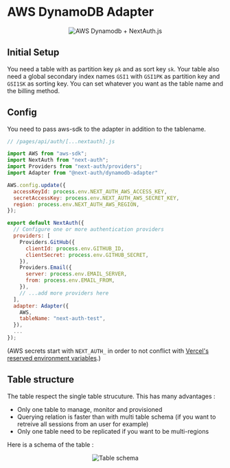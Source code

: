 # AWS DynamoDB Adapter

<p align="center">
    <img src="https://i.imgur.com/cRg0uvm.png" alt="AWS Dynamodb + NextAuth.js">
</p>

## Initial Setup

You need a table with as partition key `pk` and as sort key `sk`. Your table also need a global secondary index names `GSI1` with `GSI1PK` as partition key and `GSI1SK` as sorting key. You can set whatever you want as the table name and the billing method.

## Config

You need to pass aws-sdk to the adapter in addition to the tablename.

```JAVASCRIPT
// /pages/api/auth/[...nextauth].js

import AWS from "aws-sdk";
import NextAuth from "next-auth";
import Providers from "next-auth/providers";
import Adapter from "@next-auth/dynamodb-adapter"

AWS.config.update({
  accessKeyId: process.env.NEXT_AUTH_AWS_ACCESS_KEY,
  secretAccessKey: process.env.NEXT_AUTH_AWS_SECRET_KEY,
  region: process.env.NEXT_AUTH_AWS_REGION,
});

export default NextAuth({
  // Configure one or more authentication providers
  providers: [
    Providers.GitHub({
      clientId: process.env.GITHUB_ID,
      clientSecret: process.env.GITHUB_SECRET,
    }),
    Providers.Email({
      server: process.env.EMAIL_SERVER,
      from: process.env.EMAIL_FROM,
    }),
    // ...add more providers here
  ],
  adapter: Adapter({
    AWS,
    tableName: "next-auth-test",
  }),
  ...
});

```

(AWS secrets start with `NEXT_AUTH_` in order to not conflict with [Vercel's reserved environment variables](https://vercel.com/docs/environment-variables#reserved-environment-variables).)

## Table structure

The table respect the single table strucuture. This has many advantages :

- Only one table to manage, monitor and provisioned
- Querying relation is faster than with multi table schema (if you want to retreive all sessions from an user for example)
- Only one table need to be replicated if you want to be multi-regions

Here is a schema of the table :

<p align="center">
    <img src="https://i.imgur.com/hGZtWDq.png" alt="Table schema">
</p>
